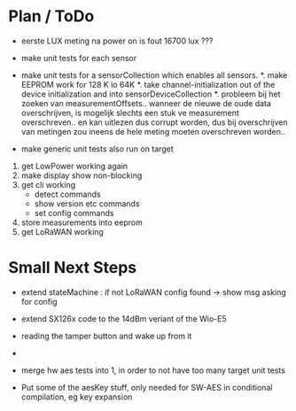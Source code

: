 # Plan / ToDo

* eerste LUX meting na power on is fout 16700 lux ???

* make unit tests for each sensor
* make unit tests for a sensorCollection which enables all sensors.
*. make EEPROM work for 128 K io 64K
*. take channel-initialization out of the device initialization and into sensorDeviceCollection
*. probleem bij het zoeken van measurementOffsets.. wanneer de nieuwe de oude data overschrijven, is mogelijk slechts een stuk ve measurement overschreven.. en kan uitlezen dus corrupt worden, dus bij overschrijven van metingen zou ineens de hele meting moeten overschreven worden..

* make generic unit tests also run on target

1. get LowPower working again
2. make display show non-blocking
3. get cli working
    * detect commands
    * show version etc commands
    * set config commands
4. store measurements into eeprom
5. get LoRaWAN working

 

 # Small Next Steps

* extend stateMachine : if not LoRaWAN config found -> show msg asking for config
* extend SX126x code to the 14dBm veriant of the Wio-E5
* reading the tamper button and wake up from it
* 




* merge hw aes tests into 1, in order to not have too many target unit tests
* Put some of the aesKey stuff, only needed for SW-AES in conditional compilation, eg key expansion